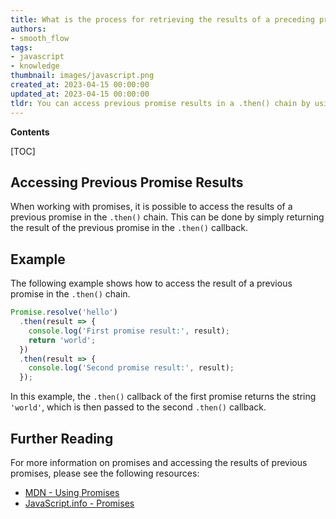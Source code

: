 ```yaml
---
title: What is the process for retrieving the results of a preceding promise in a .then() chain?
authors:
- smooth_flow
tags:
- javascript
- knowledge
thumbnail: images/javascript.png
created_at: 2023-04-15 00:00:00
updated_at: 2023-04-15 00:00:00
tldr: You can access previous promise results in a .then() chain by using the resolved value of the previous promise as an argument for the next .then() call.
---
```


**Contents**

[TOC]

## Accessing Previous Promise Results

When working with promises, it is possible to access the results of a previous promise in the `.then()` chain. This can be done by simply returning the result of the previous promise in the `.then()` callback.

## Example

The following example shows how to access the result of a previous promise in the `.then()` chain.

```javascript
Promise.resolve('hello')
  .then(result => {
    console.log('First promise result:', result);
    return 'world';
  })
  .then(result => {
    console.log('Second promise result:', result);
  });
```

In this example, the `.then()` callback of the first promise returns the string `'world'`, which is then passed to the second `.then()` callback.

## Further Reading

For more information on promises and accessing the results of previous promises, please see the following resources:

- [MDN - Using Promises](https://developer.mozilla.org/en-US/docs/Web/JavaScript/Guide/Using_promises)
- [JavaScript.info - Promises](https://javascript.info/promise-basics)
